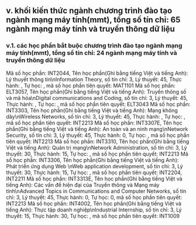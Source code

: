 ## v. khối kiến thức ngành chương trình đào tạo ngành mạng máy tính(mmt), tổng số tín chỉ: 65 ngành mạng máy tính và truyền thông dữ liệu
### v.1. các học phần bắt buộc chương trình đào tạo ngành mạng máy tính(mmt), tổng số tín chỉ: 24 ngành mạng máy tính và truyền thông dữ liệu
Mã số học phần: INT2044, Tên học phần(Ghi bằng tiếng Việt và tiếng Anh): Lý thuyết thông tin\nInformation Theory, số tín chỉ: 3, Lý thuyết: 45, Thực hành: , Tự học: , mã số học phần tiên quyết: MAT1101
Mã số học phần: ELT3057, Tên học phần(Ghi bằng tiếng Việt và tiếng Anh): Truyền thông số và mã hóa\nDigital communications and Coding, số tín chỉ: 3, Lý thuyết: 45, Thực hành: , Tự học: , mã số học phần tiên quyết: ELT3043
Mã số học phần: INT3303, Tên học phần(Ghi bằng tiếng Việt và tiếng Anh): Mạng không dây\nWireless Networks, số tín chỉ: 3, Lý thuyết: 45, Thực hành: , Tự học: , mã số học phần tiên quyết: INT2213
Mã số học phần: INT3307E, Tên học phần(Ghi bằng tiếng Việt và tiếng Anh): An toàn và an ninh mạng\nNetwork Security, số tín chỉ: 3, Lý thuyết: 45, Thực hành: 0, Tự học: , mã số học phần tiên quyết: INT2213
Mã số học phần: INT3310, Tên học phần(Ghi bằng tiếng Việt và tiếng Anh): Quản trị mạng\nNetwork Administration, số tín chỉ: 3, Lý thuyết: 30, Thực hành: 15, Tự học: , mã số học phần tiên quyết: INT2213
Mã số học phần: INT3306, Tên học phần(Ghi bằng tiếng Việt và tiếng Anh): Phát triển ứng dụng Web \nWeb application development, số tín chỉ: 3, Lý thuyết: 30, Thực hành: 15, Tự học: , mã số học phần tiên quyết: INT2204, INT2211
Mã số học phần: INT3313E, Tên học phần(Ghi bằng tiếng Việt và tiếng Anh): Các vấn đề hiện đại của Truyền thông và Mạng máy tính\nAdvanced Topics in Communications and Computer Networks, số tín chỉ: 3, Lý thuyết: 45, Thực hành: 0, Tự học: 0, mã số học phần tiên quyết: INT2213
Mã số học phần: INT4002, Tên học phần(Ghi bằng tiếng Việt và tiếng Anh): Thực tập doanh nghiệp\nIndustrial Internship, số tín chỉ: 3, Lý thuyết: 15, Thực hành: 30, Tự học: , mã số học phần tiên quyết: INT1009
